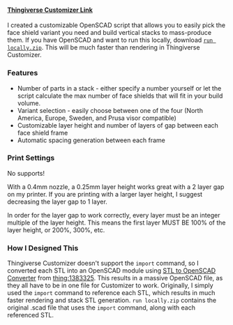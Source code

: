 #### [Thingiverse Customizer Link](https://www.thingiverse.com/apps/customizer/run?thing_id=4311414)

I created a customizable OpenSCAD script that allows you to easily pick the face shield variant you need and build vertical stacks to mass-produce them. If you have OpenSCAD and want to run this locally, download [`run locally.zip`](https://github.com/raviriley/PPE-for-COVID19/blob/master/Face%20Shield/3D%20Printing%20Files%20(STL)/Stacks/customizable/run%20locally.zip). This will be much faster than rendering in Thingiverse Customizer. 

### Features
- Number of parts in a stack - either specify a number yourself or let the script calculate the max number of face shields that will fit in your build volume.
- Variant selection - easily choose between one of the four (North America, Europe, Sweden, and Prusa visor compatible)
- Customizable layer height and number of layers of gap between each face shield frame
- Automatic spacing generation between each frame

### Print Settings
No supports!

With a 0.4mm nozzle, a 0.25mm layer height works great with a 2 layer gap on my printer. If you are printing with a larger layer height, I suggest decreasing the layer gap to 1 layer.

In order for the layer gap to work correctly, every layer must be an integer multiple of the layer height. This means the first layer MUST BE 100% of the layer height, or 200%, 300%, etc. 

### How I Designed This
Thingiverse Customizer doesn't support the `import` command, so I converted each STL into an OpenSCAD module using [STL to OpenSCAD Converter](http://jsfiddle.net/roha/353r2k8w/embedded/result/) from [thing:1383325](https://www.thingiverse.com/thing:1383325). This results in a massive OpenSCAD file, as they all have to be in one file for Customizer to work. 
Originally, I simply used the `import` command to reference each STL, which results in much faster rendering and stack STL generation. `run locally.zip` contains the original .scad file that uses the `import` command, along with each referenced STL. 
